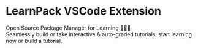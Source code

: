# LearnPack VSCode Extension

Open Source Package Manager for Learning 👩🏽‍🎓  
Seamlessly build or take interactive & auto-graded tutorials, start learning now or build a tutorial.

